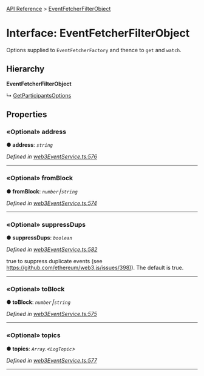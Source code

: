 [API Reference](../README.md) > [EventFetcherFilterObject](../interfaces/EventFetcherFilterObject.md)



# Interface: EventFetcherFilterObject


Options supplied to `EventFetcherFactory` and thence to `get` and `watch`.

## Hierarchy

**EventFetcherFilterObject**

↳  [GetParticipantsOptions](GetParticipantsOptions.md)









## Properties
<a id="address"></a>

### «Optional» address

**●  address**:  *`string`* 

*Defined in [web3EventService.ts:576](https://github.com/daostack/arc.js/blob/f343aa24/lib/web3EventService.ts#L576)*





___

<a id="fromBlock"></a>

### «Optional» fromBlock

**●  fromBlock**:  *`number`⎮`string`* 

*Defined in [web3EventService.ts:574](https://github.com/daostack/arc.js/blob/f343aa24/lib/web3EventService.ts#L574)*





___

<a id="suppressDups"></a>

### «Optional» suppressDups

**●  suppressDups**:  *`boolean`* 

*Defined in [web3EventService.ts:582](https://github.com/daostack/arc.js/blob/f343aa24/lib/web3EventService.ts#L582)*



true to suppress duplicate events (see [https://github.com/ethereum/web3.js/issues/398)](https://github.com/ethereum/web3.js/issues/398)). The default is true.




___

<a id="toBlock"></a>

### «Optional» toBlock

**●  toBlock**:  *`number`⎮`string`* 

*Defined in [web3EventService.ts:575](https://github.com/daostack/arc.js/blob/f343aa24/lib/web3EventService.ts#L575)*





___

<a id="topics"></a>

### «Optional» topics

**●  topics**:  *`Array`.<`LogTopic`>* 

*Defined in [web3EventService.ts:577](https://github.com/daostack/arc.js/blob/f343aa24/lib/web3EventService.ts#L577)*





___


